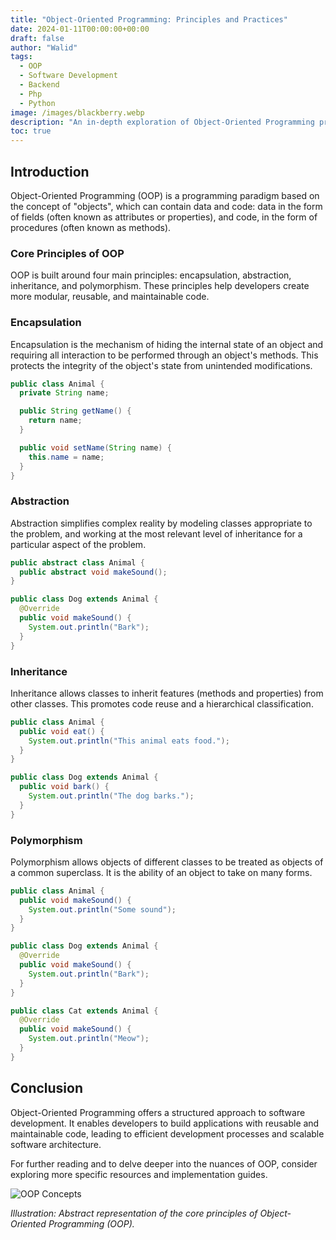 ```yaml
---
title: "Object-Oriented Programming: Principles and Practices"
date: 2024-01-11T00:00:00+00:00
draft: false
author: "Walid"
tags:
  - OOP
  - Software Development
  - Backend
  - Php
  - Python
image: /images/blackberry.webp
description: "An in-depth exploration of Object-Oriented Programming principles including encapsulation, inheritance, and polymorphism, and how they apply in modern software development."
toc: true
---
```


## Introduction

Object-Oriented Programming (OOP) is a programming paradigm based on the concept of "objects", which can contain data and code: data in the form of fields (often known as attributes or properties), and code, in the form of procedures (often known as methods).

### Core Principles of OOP

OOP is built around four main principles: encapsulation, abstraction, inheritance, and polymorphism. These principles help developers create more modular, reusable, and maintainable code.

### Encapsulation

Encapsulation is the mechanism of hiding the internal state of an object and requiring all interaction to be performed through an object's methods. This protects the integrity of the object's state from unintended modifications.

```java
public class Animal {
  private String name;

  public String getName() {
    return name;
  }

  public void setName(String name) {
    this.name = name;
  }
}
```

### Abstraction

Abstraction simplifies complex reality by modeling classes appropriate to the problem, and working at the most relevant level of inheritance for a particular aspect of the problem.

```java
public abstract class Animal {
  public abstract void makeSound();
}

public class Dog extends Animal {
  @Override
  public void makeSound() {
    System.out.println("Bark");
  }
}
```

### Inheritance

Inheritance allows classes to inherit features (methods and properties) from other classes. This promotes code reuse and a hierarchical classification.

```java
public class Animal {
  public void eat() {
    System.out.println("This animal eats food.");
  }
}

public class Dog extends Animal {
  public void bark() {
    System.out.println("The dog barks.");
  }
}
```

### Polymorphism

Polymorphism allows objects of different classes to be treated as objects of a common superclass. It is the ability of an object to take on many forms.

```java
public class Animal {
  public void makeSound() {
    System.out.println("Some sound");
  }
}

public class Dog extends Animal {
  @Override
  public void makeSound() {
    System.out.println("Bark");
  }
}

public class Cat extends Animal {
  @Override
  public void makeSound() {
    System.out.println("Meow");
  }
}
```

## Conclusion

Object-Oriented Programming offers a structured approach to software development. It enables developers to build applications with reusable and maintainable code, leading to efficient development processes and scalable software architecture.

For further reading and to delve deeper into the nuances of OOP, consider exploring more specific resources and implementation guides.

![OOP Concepts](/images/oop_concepts.png)

*Illustration: Abstract representation of the core principles of Object-Oriented Programming (OOP).*